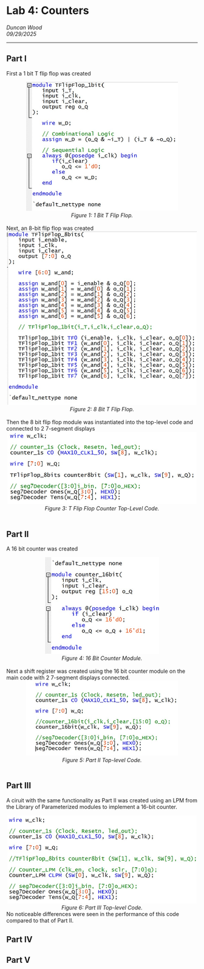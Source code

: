# Lab 4: Counters
*Duncan Wood* <br>
*09/29/2025*

---
## Part I
First a 1 bit T flip flop was created

<div align="center">
  <img src="img/tflipflop_1bit.jpg" alt="Part I Verilog Code" width="400"/><br>
  <em>Figure 1: 1 Bit T Flip Flop.</em>
</div>
<br>
Next, an 8-bit flip flop was created
<div align="center">
  <img src="img/tflipflop_8bit.jpg" alt="Part I Verilog Code" width="500"/><br>
  <em>Figure 2: 8 Bit T Flip Flop.</em>
</div>
<br>
Then the 8 bit flip flop module was instantiated into the top-level code and connected to 2 7-segment displays
<div align="center">
  <img src="img/advD_l4_p1_main.jpg" alt="Part I Verilog Code" width="500"/><br>
  <em>Figure 3: T Flip Flop Counter Top-Level Code.</em>
</div>
<br>



## Part II
A 16 bit counter was created
<div align="center">
  <img src="img/counter_16bit.jpg" alt="Part I Verilog Code" width="300"/><br>
  <em>Figure 4: 16 Bit Counter Module.</em>
</div>
<br>
Next a shift register was created using the 16 bit counter module on the main code with 2 7-segment displays connected.
<div align="center">
  <img src="img/advD_l4_p2_main.jpg" alt="Part I Verilog Code" width="400"/><br>
  <em>Figure 5: Part II Top-level Code.</em>
</div>
<br>


## Part III
A ciruit with the same functionality as Part II was created using an LPM from the Library of Parameterized modules to implement a 16-bit counter.
<div align="center">
  <img src="img/advD_l4_p3_main.jpg" alt="Part I Verilog Code" width="500"/><br>
  <em>Figure 6: Part III Top-level Code.</em>
</div>
No noticeable differences were seen in the performance of this code compared to that of Part II.

## Part IV


## Part V

